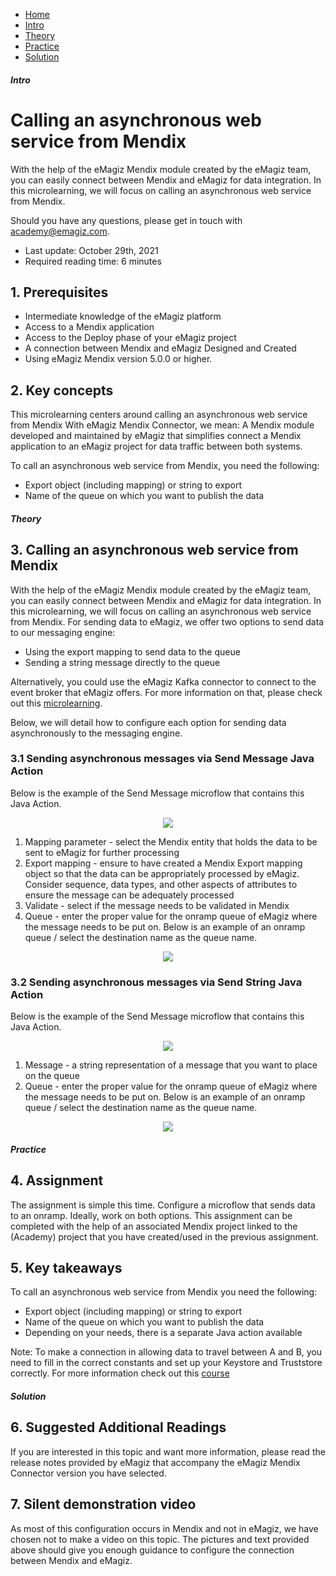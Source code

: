 <div class="ez-academy">
    <div class="ez-academy__body">
        <main class="micro-learning">
        <ul class="doc-nav">
            <li class="doc-nav__item"><a href="../../docs/microlearning/intermediate-mendix-connectivity-index" class="doc-nav__link">Home</a></li>
            <li class="doc-nav__item"><a href="#intro" class="doc-nav__link">Intro</a></li>
            <li class="doc-nav__item"><a href="#theory" class="doc-nav__link">Theory</a></li>
            <li class="doc-nav__item"><a href="#practice" class="doc-nav__link">Practice</a></li>
            <li class="doc-nav__item"><a href="#solution" class="doc-nav__link">Solution</a></li>
        </ul>

<div class="doc">

##### Intro

# Calling an asynchronous web service from Mendix

With the help of the eMagiz Mendix module created by the eMagiz team, you can easily connect between Mendix and eMagiz for data integration. In this microlearning, we will focus on calling an asynchronous web service from Mendix.

Should you have any questions, please get in touch with academy@emagiz.com.

- Last update: October 29th, 2021
- Required reading time: 6 minutes 

## 1. Prerequisites
- Intermediate knowledge of the eMagiz platform
- Access to a Mendix application
- Access to the Deploy phase of your eMagiz project
- A connection between Mendix and eMagiz Designed and Created
- Using eMagiz Mendix version 5.0.0 or higher.

## 2. Key concepts
This microlearning centers around calling an asynchronous web service from Mendix
With eMagiz Mendix Connector, we mean: A Mendix module developed and maintained by eMagiz that simplifies connect a Mendix application to an eMagiz project for data traffic between both systems.

To call an asynchronous web service from Mendix, you need the following:

- Export object (including mapping) or string to export
- Name of the queue on which you want to publish the data

##### Theory

## 3. Calling an asynchronous web service from Mendix

With the help of the eMagiz Mendix module created by the eMagiz team, you can easily connect between Mendix and eMagiz for data integration. In this microlearning, we will focus on calling an asynchronous web service from Mendix. For sending data to eMagiz, we offer two options to send data to our messaging engine:
- Using the export mapping to send data to the queue
- Sending a string message directly to the queue

Alternatively, you could use the eMagiz Kafka connector to connect to the event broker that eMagiz offers. For more information on that, please check out this [microlearning](intermediate-event-streaming-connectors-using-kafka-module-mendix.md).

Below, we will detail how to configure each option for sending data asynchronously to the messaging engine.

### 3.1 Sending asynchronous messages via Send Message Java Action
Below is the example of the Send Message microflow that contains this Java Action.

<p align="center"><img src="../../img/microlearning/intermediate-mendix-connectivity-calling-an-asynchronous-webservice-from-mendix-send-message-java.png"></p>

1. Mapping parameter - select the Mendix entity that holds the data to be sent to eMagiz for further processing
2. Export mapping - ensure to have created a Mendix Export mapping object so that the data can be appropriately processed by eMagiz. Consider sequence, data types, and other aspects of attributes to ensure the message can be adequately processed
3. Validate - select if the message needs to be validated in Mendix
4. Queue - enter the proper value for the onramp queue of eMagiz where the message needs to be put on. Below is an example of an onramp queue / select the destination name as the queue name.

<p align="center"><img src="../../img/microlearning/intermediate-mendix-connectivity-calling-an-asynchronous-webservice-from-mendix-queue-determination.png"></p>


### 3.2 Sending asynchronous messages via Send String Java Action
Below is the example of the Send Message microflow that contains this Java Action.

<p align="center"><img src="../../img/microlearning/intermediate-mendix-connectivity-calling-an-asynchronous-webservice-from-mendix-send-string-java.png"></p>

1. Message - a string representation of a message that you want to place on the queue
2. Queue - enter the proper value for the onramp queue of eMagiz where the message needs to be put on. Below is an example of an onramp queue / select the destination name as the queue name.

<p align="center"><img src="../../img/microlearning/intermediate-mendix-connectivity-calling-an-asynchronous-webservice-from-mendix-queue-determination.png"></p>

##### Practice

## 4. Assignment

The assignment is simple this time. Configure a microflow that sends data to an onramp. Ideally, work on both options.
This assignment can be completed with the help of an associated Mendix project linked to the (Academy) project that you have created/used in the previous assignment.

## 5. Key takeaways

To call an asynchronous web service from Mendix you need the following:

- Export object (including mapping) or string to export
- Name of the queue on which you want to publish the data
- Depending on your needs, there is a separate Java action available

Note: To make a connection in allowing data to travel between A and B, you need to fill in the correct constants and set up your Keystore and Truststore correctly. For more information check out this [course](novice-mendix-connectivity-index.md)

##### Solution

## 6. Suggested Additional Readings

If you are interested in this topic and want more information, please read the release notes provided by eMagiz that accompany the eMagiz Mendix Connector version you have selected.

## 7. Silent demonstration video

As most of this configuration occurs in Mendix and not in eMagiz, we have chosen not to make a video on this topic. 
The pictures and text provided above should give you enough guidance to configure the connection between Mendix and eMagiz.

</div>
</main>
</div>
</div>